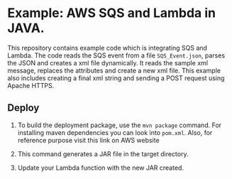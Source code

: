 # Example: AWS SQS and Lambda in JAVA.

This repository contains example code which is integrating SQS and Lambda. The code reads the SQS event from a file
`SQS_Event.json`, parses the JSON and creates a xml file dynamically. It reads the sample xml message, replaces the
attributes and create a new xml file. This example also includes creating a final xml string and sending a POST request
using Apache HTTPS.

## Deploy

1. To build the deployment package, use the `mvn package` command. For installing maven dependencies you can look
into `pom.xml`. Also, for reference purpose visit this link on AWS website
[](https://docs.aws.amazon.com/lambda/latest/dg/java-package.html)

2. This command generates a JAR file in the target directory.
3. Update your Lambda function with the new JAR created. 
